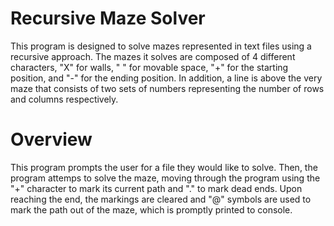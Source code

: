 # Recursive Maze Solver

This program is designed to solve mazes represented in text files using a recursive approach. The mazes it solves are composed of 4 different characters, "X" for walls, " " for movable space, "+" for the starting position, and "-" for the ending position. In addition, a line is above the very maze that consists of two sets of numbers representing the number of rows and columns respectively.

# Overview

This program prompts the user for a file they would like to solve. Then, the program attemps to solve the maze, moving through the program using the "+" character to mark its current path and "." to mark dead ends. Upon reaching the end, the markings are cleared and "@" symbols are used to mark the path out of the maze, which is promptly printed to console.
